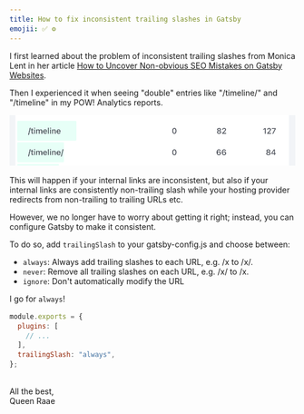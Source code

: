 ```yaml
---
title: How to fix inconsistent trailing slashes in Gatsby
emojii: ✅ ⚙️
---
```


I first learned about the problem of inconsistent trailing slashes from Monica Lent in her article [How to Uncover Non-obvious SEO Mistakes on Gatsby Websites](https://bloggingfordevs.com/gatsby-seo/).

Then I experienced it when seeing "double" entries like "/timeline/" and "/timeline" in my POW! Analytics reports.

!["/timeline/" and "/timeline" rows in the analytics report](./screengrab-fathom.png)

This will happen if your internal links are inconsistent, but also if your internal links are consistently non-trailing slash while your hosting provider redirects from non-trailing to trailing URLs etc.

However, we no longer have to worry about getting it right; instead, you can configure Gatsby to make it consistent.

To do so, add `trailingSlash` to your gatsby-config.js and choose between:

- `always`: Always add trailing slashes to each URL, e.g. /x to /x/.
- `never`: Remove all trailing slashes on each URL, e.g. /x/ to /x.
- `ignore`: Don't automatically modify the URL

I go for `always`!

```js
module.exports = {
  plugins: [
    // ...
  ],
  trailingSlash: "always",
};
```

&nbsp;  
All the best,  
Queen Raae
